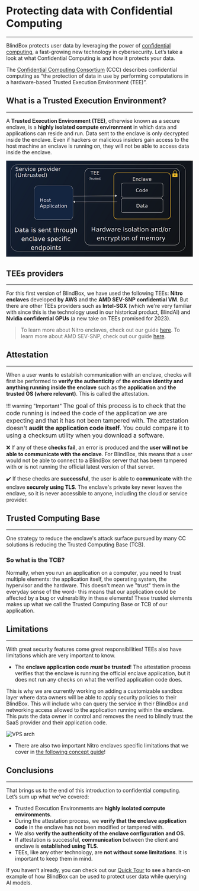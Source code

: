 # Protecting data with Confidential Computing
_________________________________

BlindBox protects user data by leveraging the power of [confidential computing](https://en.wikipedia.org/wiki/Confidential_computing), a fast-growing new technology in cybersecurity. Let’s take a look at what Confidential Computing is and how it protects your data.


The [Confidential Computing Consortium](https://confidentialcomputing.io/) (CCC) describes confidential computing as “the protection of data in use by performing computations in a hardware-based Trusted Execution Environment (TEE)”.

## What is a Trusted Execution Environment?
____________________________________


A **Trusted Execution Environment (TEE)**, otherwise known as a secure enclave, is a **highly isolated compute environment** in which data and applications can reside and run. Data sent to the enclave is only decrypted inside the enclave. Even if hackers or malicious insiders gain access to the host machine an enclave is running on, they will not be able to access data inside the enclave.


![Trusted Execution Environment](../../assets/TEE.png)

## TEEs providers
______________________


For this first version of BlindBox, we have used the following TEEs: **Nitro enclaves** developed **by AWS**  and the **AMD SEV-SNP confidential VM**. But there are other TEEs providers such as **Intel-SGX** (which we're very familiar with since this is the technology used in our historical product, BlindAI) and **Nvidia confidential GPUs** (a new take on TEEs promised for 2023).

> To learn more about Nitro enclaves, check out our guide [here](../concepts/nitro-enclaves.md).
> To learn more about AMD SEV-SNP, check out our guide [here](../concepts/amd-sev.md).

## Attestation
___________________

When a user wants to establish communication with an enclave, checks will first be performed to **verify the authenticity** of **the enclave identity and anything running inside the enclave** such as the **application** and **the trusted OS (where relevant)**. This is called the attestation.

!!! warning "Important"
    <font size="3">
    The goal of this process is to check that the code running is indeed the code of the application we are expecting and that it has not been tampered with. The attestation doesn't **audit the application code itself**. You could compare it to using a checksum utility when you download a software.
    </font>


❌ If any of these **checks fail**, an error is produced and the **user will not be able to communicate with the enclave**. For BlindBox, this means that a user would not be able to connect to a BlindBox server that has been tampered with or is not running the official latest version of that server.


✔️ If these checks are **successful**, the user is able to **communicate** with the enclave **securely using TLS**. The enclave's private key never leaves the enclave, so it is never accessible to anyone, including the cloud or service provider.

## Trusted Computing Base

_________________________

One strategy to reduce the enclave's attack surface pursued by many CC solutions is reducing the Trusted Computing Base (TCB).

### So what is the TCB?

Normally, when you run an application on a computer, you need to trust multiple elements: the application itself, the operating system, the hypervisor and the hardware. This doesn't mean we "trust" them in the everyday sense of the word- this means that our application could be affected by a bug or vulnerability in these elements! These trusted elements makes up what we call the Trusted Computing Base or TCB of our application.

## Limitations
__________________________

With great security features come great responsibilities! TEEs also have limitations which are very important to know.

+ The **enclave application code *must* be trusted**! The attestation process verifies that the enclave is running the official enclave application, but it does not run any checks on what the verified application code does.

This is why we are currently working on adding a customizable sandbox layer where data owners will be able to apply security policies to their BlindBox. This will include who can query the service in their BlindBox and networking access allowed to the application running within the enclave. This puts the data owner in control and removes the need to blindly trust the SaaS provider and their application code.

![VPS arch](../../assets/vps-archg.png)


+ There are also two important Nitro enclaves specific limitations that we cover in [the following concept guide](https://blindbox.mithrilsecurity.io/en/latest/docs/concepts/Trusted_Execution_Environments/nitro-enclaves)!


## Conclusions
___________________________________________

That brings us to the end of this introduction to confidential computing. Let’s sum up what we’ve covered:

- Trusted Execution Environments are **highly isolated compute environments**.
- During the attestation process, we **verify that the enclave application code** in the enclave has not been modified or tampered with.
- We also **verify the authenticity of the enclave configuration and OS**.
- If attestation is successful, **communication** between the client and enclave is **established using TLS**.
- TEEs, like any other technology, are **not without some limitations**. It is important to keep them in mind.

If you haven’t already, you can check out our [Quick Tour](quick-tour.ipynb) to see a hands-on example of how BlindBox can be used to protect user data while querying AI models.